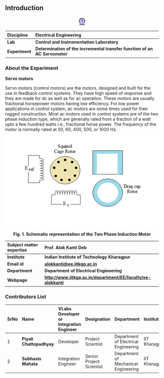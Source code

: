 ## Introduction

<div align="center">
<img src="experiment/images/iitkgp.png" width="10%">
</div>

<b>Discipline | <b> Electrical Engineering 
:--|:--|
<b> Lab | <b> **Control and Instrumentation Laboratory**
<b> Experiment|     <b> **Determination of the incremental transfer function of an AC Servomotor**


### About the Experiment 
**Servo motors**

Servo motors (control motors) are the motors, designed and built for the use in feedback control systems. They have high speed of response and they are made for dc as well as for ac operation. These motors are usually fractional horsepower motors having low efficiency.
For low power applications in control system, ac motors are some times used for their rugged construction. Most ac motors used in control systems are of the two phase induction type, which are generally rated from a fraction of a watt upto a few hundred watts i.e., fractional horse power. The frequency of the motor is normally rated at 50, 60, 400, 500, or 1000 Hz.

<div align="center">
<img class="img-fluid " src="./experiment/images/2ph_IM.png" alt="">

<b>Fig. 1. Schematic representation of the Two Phase Induction Motor</b>
</div>

<b>Subject matter expertise | <b> **Prof. Alok Kanti Deb**
:--|:--|
<b> Institute | <b>  **Indian Institute of Technology Kharagpur**
<b> Email id|     <b>  **alokkanti@ee.iitkgp.ac.in**
<b> Department |  **Department of Electrical Engineering**
<b>Webpage| <b> http://www.iitkgp.ac.in/department/EE/faculty/ee-alokkanti

### Contributors List

SrNo | Name | VLabs Developer or Integration Engineer | Designation | Department| Institute
:--|:--|:--|:--|:--|:--|
1 | **Piyali Chattopadhyay** | Developer | Project Scientist | Department of Electrical Engineering | IIT Kharagpur | 
2 | **Subhasis Mahata** | Integration Engineer | Senior Project Scientist | Department of Mechanical Engineering | IIT Kharagpur |
